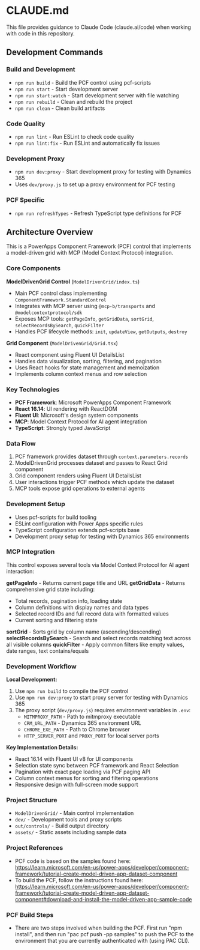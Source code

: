 # CLAUDE.md

This file provides guidance to Claude Code (claude.ai/code) when working with code in this repository.

## Development Commands

### Build and Development
- `npm run build` - Build the PCF control using pcf-scripts
- `npm run start` - Start development server
- `npm run start:watch` - Start development server with file watching
- `npm run rebuild` - Clean and rebuild the project
- `npm run clean` - Clean build artifacts

### Code Quality
- `npm run lint` - Run ESLint to check code quality
- `npm run lint:fix` - Run ESLint and automatically fix issues

### Development Proxy
- `npm run dev:proxy` - Start development proxy for testing with Dynamics 365
- Uses `dev/proxy.js` to set up a proxy environment for PCF testing

### PCF Specific
- `npm run refreshTypes` - Refresh TypeScript type definitions for PCF

## Architecture Overview

This is a PowerApps Component Framework (PCF) control that implements a model-driven grid with MCP (Model Context Protocol) integration.

### Core Components

**ModelDrivenGrid Control** (`ModelDrivenGrid/index.ts`)
- Main PCF control class implementing `ComponentFramework.StandardControl`
- Integrates with MCP server using `@mcp-b/transports` and `@modelcontextprotocol/sdk`
- Exposes MCP tools: `getPageInfo`, `getGridData`, `sortGrid`, `selectRecordsBySearch`, `quickFilter`
- Handles PCF lifecycle methods: `init`, `updateView`, `getOutputs`, `destroy`

**Grid Component** (`ModelDrivenGrid/Grid.tsx`)
- React component using Fluent UI DetailsList
- Handles data visualization, sorting, filtering, and pagination
- Uses React hooks for state management and memoization
- Implements column context menus and row selection

### Key Technologies
- **PCF Framework**: Microsoft PowerApps Component Framework
- **React 16.14**: UI rendering with ReactDOM
- **Fluent UI**: Microsoft's design system components
- **MCP**: Model Context Protocol for AI agent integration
- **TypeScript**: Strongly typed JavaScript

### Data Flow
1. PCF framework provides dataset through `context.parameters.records`
2. ModelDrivenGrid processes dataset and passes to React Grid component
3. Grid component renders using Fluent UI DetailsList
4. User interactions trigger PCF methods which update the dataset
5. MCP tools expose grid operations to external agents

### Development Setup
- Uses pcf-scripts for build tooling
- ESLint configuration with Power Apps specific rules
- TypeScript configuration extends pcf-scripts base
- Development proxy setup for testing with Dynamics 365 environments

### MCP Integration

This control exposes several tools via Model Context Protocol for AI agent interaction:

**getPageInfo** - Returns current page title and URL
**getGridData** - Returns comprehensive grid state including:
- Total records, pagination info, loading state
- Column definitions with display names and data types
- Selected record IDs and full record data with formatted values
- Current sorting and filtering state

**sortGrid** - Sorts grid by column name (ascending/descending)
**selectRecordsBySearch** - Search and select records matching text across all visible columns
**quickFilter** - Apply common filters like empty values, date ranges, text contains/equals

### Development Workflow

**Local Development:**
1. Use `npm run build` to compile the PCF control
2. Use `npm run dev:proxy` to start proxy server for testing with Dynamics 365
3. The proxy script (`dev/proxy.js`) requires environment variables in `.env`:
   - `MITMPROXY_PATH` - Path to mitmproxy executable
   - `CRM_URL_PATH` - Dynamics 365 environment URL
   - `CHROME_EXE_PATH` - Path to Chrome browser
   - `HTTP_SERVER_PORT` and `PROXY_PORT` for local server ports

**Key Implementation Details:**
- React 16.14 with Fluent UI v8 for UI components
- Selection state sync between PCF framework and React Selection
- Pagination with exact page loading via PCF paging API
- Column context menus for sorting and filtering operations
- Responsive design with full-screen mode support

### Project Structure
- `ModelDrivenGrid/` - Main control implementation
- `dev/` - Development tools and proxy scripts  
- `out/controls/` - Build output directory
- `assets/` - Static assets including sample data

### Project References
- PCF code is based on the samples found here: https://learn.microsoft.com/en-us/power-apps/developer/component-framework/tutorial-create-model-driven-app-dataset-component
- To build the PCF, follow the instructions found here: https://learn.microsoft.com/en-us/power-apps/developer/component-framework/tutorial-create-model-driven-app-dataset-component#download-and-install-the-model-driven-app-sample-code

### PCF Build Steps
- There are two steps involved when building the PCF. First run "npm install", and then run "pac pcf push -pp samples" to push the PCF to the environment that you are currently authenticated with (using PAC CLI).
